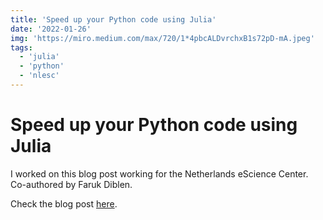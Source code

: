 ```yaml
---
title: 'Speed up your Python code using Julia'
date: '2022-01-26'
img: 'https://miro.medium.com/max/720/1*4pbcALDvrchxB1s72pD-mA.jpeg'
tags:
  - 'julia'
  - 'python'
  - 'nlesc'
---
```


# Speed up your Python code using Julia

I worked on this blog post working for the Netherlands eScience Center.
Co-authored by Faruk Diblen.

Check the blog post [here](https://blog.esciencecenter.nl/speed-up-your-python-code-using-julia-f97a6c155630).
